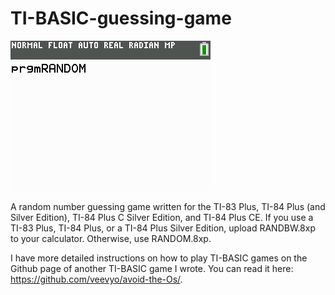 # TI-BASIC-guessing-game
![](RANDOM.gif)

A random number guessing game written for the TI-83 Plus, TI-84 Plus (and Silver Edition), TI-84 Plus C Silver Edition, and TI-84 Plus CE.
If you use a TI-83 Plus, TI-84 Plus, or a TI-84 Plus Silver Edition, upload RANDBW.8xp to your calculator. Otherwise, use RANDOM.8xp.

I have more detailed instructions on how to play TI-BASIC games on the Github page of another TI-BASIC game I wrote. You can read it here: https://github.com/veevyo/avoid-the-Os/.
